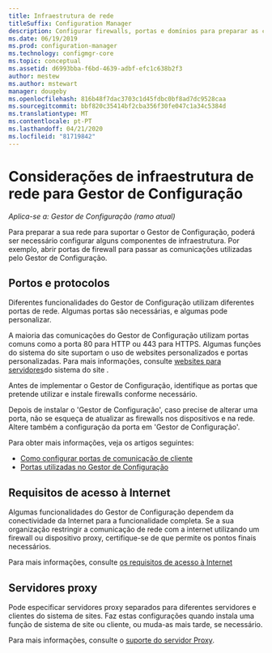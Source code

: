 ```yaml
---
title: Infraestrutura de rede
titleSuffix: Configuration Manager
description: Configurar firewalls, portas e domínios para preparar as comunicações do Gestor de Configuração.
ms.date: 06/19/2019
ms.prod: configuration-manager
ms.technology: configmgr-core
ms.topic: conceptual
ms.assetid: d6993bba-f6bd-4639-adbf-efc1c638b2f3
author: mestew
ms.author: mstewart
manager: dougeby
ms.openlocfilehash: 816b48f7dac3703c1d45fdbc0bf8ad7dc9528caa
ms.sourcegitcommit: bbf820c35414bf2cba356f30fe047c1a34c5384d
ms.translationtype: MT
ms.contentlocale: pt-PT
ms.lasthandoff: 04/21/2020
ms.locfileid: "81719842"
---
```

# <a name="network-infrastructure-considerations-for-configuration-manager"></a>Considerações de infraestrutura de rede para Gestor de Configuração

*Aplica-se a: Gestor de Configuração (ramo atual)*

Para preparar a sua rede para suportar o Gestor de Configuração, poderá ser necessário configurar alguns componentes de infraestrutura. Por exemplo, abrir portas de firewall para passar as comunicações utilizadas pelo Gestor de Configuração.  

## <a name="ports-and-protocols"></a>Portos e protocolos

Diferentes funcionalidades do Gestor de Configuração utilizam diferentes portas de rede. Algumas portas são necessárias, e algumas pode personalizar.

A maioria das comunicações do Gestor de Configuração utilizam portas comuns como a porta 80 para HTTP ou 443 para HTTPS. Algumas funções do sistema do site suportam o uso de websites personalizados e portas personalizadas. Para mais informações, consulte [websites para servidores](websites-for-site-system-servers.md)do sistema do site .

Antes de implementar o Gestor de Configuração, identifique as portas que pretende utilizar e instale firewalls conforme necessário.

Depois de instalar o 'Gestor de Configuração', caso precise de alterar uma porta, não se esqueça de atualizar as firewalls nos dispositivos e na rede. Altere também a configuração da porta em 'Gestor de Configuração'.

Para obter mais informações, veja os artigos seguintes:

- [Como configurar portas de comunicação de cliente](../../clients/deploy/configure-client-communication-ports.md)
- [Portas utilizadas no Gestor de Configuração](../hierarchy/ports.md)


## <a name="internet-access-requirements"></a>Requisitos de acesso à Internet

Algumas funcionalidades do Gestor de Configuração dependem da conectividade da Internet para a funcionalidade completa. Se a sua organização restringir a comunicação de rede com a internet utilizando um firewall ou dispositivo proxy, certifique-se de que permite os pontos finais necessários.

Para mais informações, consulte [os requisitos de acesso à Internet](internet-endpoints.md)


## <a name="proxy-servers"></a>Servidores proxy

Pode especificar servidores proxy separados para diferentes servidores e clientes do sistema de sites. Faz estas configurações quando instala uma função de sistema de site ou cliente, ou muda-as mais tarde, se necessário.

Para mais informações, consulte o [suporte do servidor Proxy](proxy-server-support.md).
